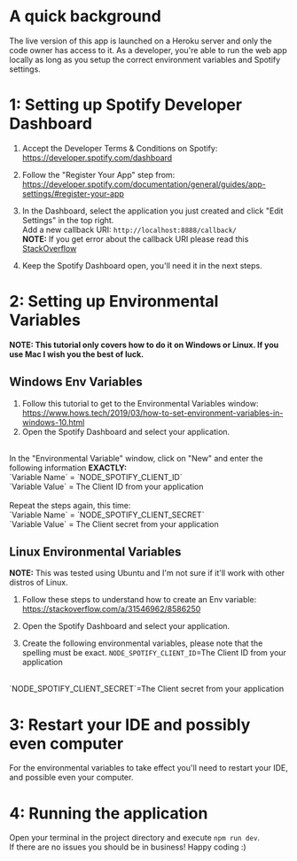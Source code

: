 # A quick background
The live version of this app is launched on a Heroku server and only the code owner has access to it. As a developer, you're able to run the web app locally as long as you setup the correct environment variables and Spotify settings.

# 1: Setting up Spotify Developer Dashboard
1. Accept the Developer Terms & Conditions on Spotify: https://developer.spotify.com/dashboard
2. Follow the "Register Your App" step from: https://developer.spotify.com/documentation/general/guides/app-settings/#register-your-app
3. In the Dashboard, select the application you just created and click "Edit Settings" in the top right.
<br> Add a new callback URI: `http://localhost:8888/callback/`
<br><b>NOTE:</b> If you get error about the callback URI please read this [StackOverflow](https://stackoverflow.com/a/63406102/8586250)

4. Keep the Spotify Dashboard open, you'll need it in the next steps.

# 2: Setting up Environmental Variables
<b>NOTE: This tutorial only covers how to do it on Windows or Linux. If you use Mac I wish you the best of luck.</b>

## Windows Env Variables
1. Follow this tutorial to get to the Environmental Variables window: https://www.hows.tech/2019/03/how-to-set-environment-variables-in-windows-10.html
2. Open the Spotify Dashboard and select your application.
<br>
In the "Environmental Variable" window, click on "New" and enter the following information <b>EXACTLY:</b>
<br>
`Variable Name` = `NODE_SPOTIFY_CLIENT_ID`
<br>
`Variable Value` = The Client ID from your application
<br> <br>
Repeat the steps again, this time:
<br>
`Variable Name` = `NODE_SPOTIFY_CLIENT_SECRET`
<br>
`Variable Value` = The Client secret from your application
<br>

## Linux Environmental Variables
<b>NOTE:</b> This was tested using Ubuntu and I'm not sure if it'll work with other distros of Linux.

1. Follow these steps to understand how to create an Env variable: https://stackoverflow.com/a/31546962/8586250

2.  Open the Spotify Dashboard and select your application.

3. Create the following environmental variables, please note that the spelling must be exact.
`NODE_SPOTIFY_CLIENT_ID`=The Client ID from your application
<br>
`NODE_SPOTIFY_CLIENT_SECRET`=The Client secret from your application

# 3: Restart your IDE and possibly even computer
For the environmental variables to take effect you'll need to restart your IDE, and possible even your computer.

# 4: Running the application
Open your terminal in the project directory and execute `npm run dev`.
<br> If there are no issues you should be in business! Happy coding :)